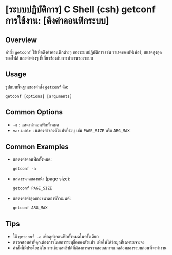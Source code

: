 # [ระบบปฏิบัติการ] C Shell (csh) getconf การใช้งาน: [ดึงค่าคอนฟิกระบบ]

## Overview
คำสั่ง `getconf` ใช้เพื่อดึงค่าคอนฟิกต่างๆ ของระบบปฏิบัติการ เช่น ขนาดของบัฟเฟอร์, ขนาดสูงสุดของไฟล์ และค่าต่างๆ ที่เกี่ยวข้องกับการทำงานของระบบ

## Usage
รูปแบบพื้นฐานของคำสั่ง `getconf` คือ:

```
getconf [options] [arguments]
```

## Common Options
- `-a` : แสดงค่าคอนฟิกทั้งหมด
- `variable` : แสดงค่าของตัวแปรที่ระบุ เช่น `PAGE_SIZE` หรือ `ARG_MAX`

## Common Examples
- แสดงค่าคอนฟิกทั้งหมด:
  ```csh
  getconf -a
  ```

- แสดงขนาดของหน้า (page size):
  ```csh
  getconf PAGE_SIZE
  ```

- แสดงค่าต่ำสุดของขนาดอาร์กิวเมนต์:
  ```csh
  getconf ARG_MAX
  ```

## Tips
- ใช้ `getconf -a` เพื่อดูค่าคอนฟิกทั้งหมดในครั้งเดียว
- ตรวจสอบค่าที่คุณต้องการโดยการระบุชื่อของตัวแปร เพื่อให้ได้ข้อมูลที่เฉพาะเจาะจง
- คำสั่งนี้มีประโยชน์ในการเขียนสคริปต์ที่ต้องการตรวจสอบสภาพแวดล้อมของระบบก่อนที่จะทำงาน
